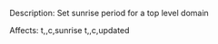 Description: Set sunrise period for a top level domain

Affects:
t,<DOMAINID>,c,sunrise
t,<DOMAINID>,c,updated